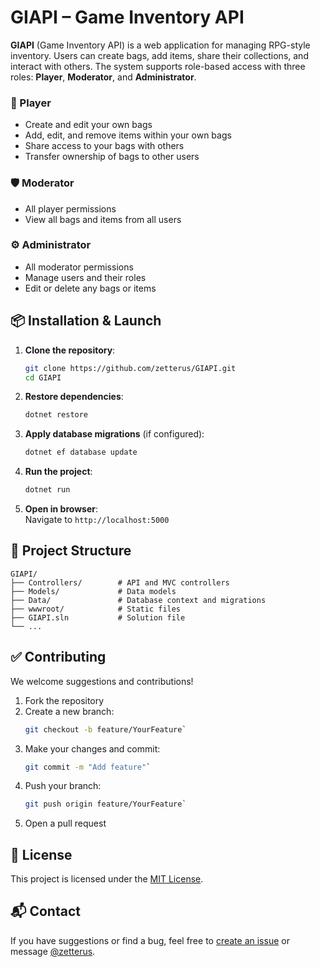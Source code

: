 # GIAPI – Game Inventory API

**GIAPI** (Game Inventory API) is a web application for managing RPG-style inventory. Users can create bags, add items, share their collections, and interact with others. The system supports role-based access with three roles: **Player**, **Moderator**, and **Administrator**.

### 👤 Player

- Create and edit your own bags
- Add, edit, and remove items within your own bags
- Share access to your bags with others
- Transfer ownership of bags to other users

### 🛡️ Moderator

- All player permissions
- View all bags and items from all users

### ⚙️ Administrator

- All moderator permissions
- Manage users and their roles
- Edit or delete any bags or items

## 📦 Installation & Launch

1. **Clone the repository**:
   ```bash
   git clone https://github.com/zetterus/GIAPI.git
   cd GIAPI
   ```

2. **Restore dependencies**:
   ```bash
   dotnet restore
   ```

3. **Apply database migrations** (if configured):
   ```bash
   dotnet ef database update
   ```

4. **Run the project**:
   ```bash
   dotnet run
   ```

5. **Open in browser**:  
   Navigate to `http://localhost:5000`

## 📁 Project Structure

```
GIAPI/
├── Controllers/        # API and MVC controllers
├── Models/             # Data models
├── Data/               # Database context and migrations
├── wwwroot/            # Static files
├── GIAPI.sln           # Solution file
└── ...
```

## ✅ Contributing

We welcome suggestions and contributions!

1. Fork the repository  
2. Create a new branch:
    ```bash  
    git checkout -b feature/YourFeature`  
4. Make your changes and commit:
    ```bash
    git commit -m "Add feature"`  
6. Push your branch:
    ```bash
    git push origin feature/YourFeature`  
8. Open a pull request

## 📄 License

This project is licensed under the [MIT License](https://opensource.org/licenses/MIT).

## 📬 Contact

If you have suggestions or find a bug, feel free to [create an issue](https://github.com/zetterus/GIAPI/issues) or message [@zetterus](https://github.com/zetterus).
